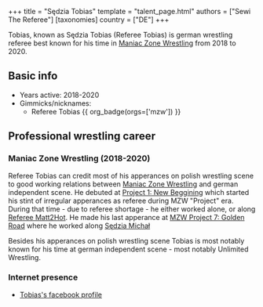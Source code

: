 +++
title = "Sędzia Tobias"
template = "talent_page.html"
authors = ["Sewi The Referee"]
[taxonomies]
country = ["DE"]
+++

Tobias, known as Sędzia Tobias (Referee Tobias) is german wrestling referee best known for his time in [Maniac Zone Wrestling](@/o/mzw.md) from 2018 to 2020.

## Basic info

* Years active: 2018-2020
* Gimmicks/nicknames:
  - Referee Tobias {{ org_badge(orgs=['mzw']) }}
 
## Professional wrestling career

### Maniac Zone Wrestling (2018-2020)

Referee Tobias can credit most of his apperances on polish wrestling scene to good working relations between [Maniac Zone Wrestling](@/o/mzw.md) and german independent scene. He debuted at [Project 1: New Beggining](@/e/mzw/2018-10-13-mzw-project-1-new-beginning.md) which started his stint of irregular apperances as referee during MZW "Project" era. During that time - due to referee shortage - he either worked alone, or along [Referee Matt2Hot](sedzia-matt2hot.md). He made his last apperance at [MZW Project 7: Golden Road](2/e/mzw/2020-01-18-mzw-project-7-golden-road.md) where he worked along [Sędzia Michał](@/w/sedzia-michal.md)

Besides his apperances on polish wrestling scene Tobias is most notably known for his time at german independent scene - most notably Unlimited Wrestling.

### Internet presence

* [Tobias's facebook profile](https://www.facebook.com/TobitheRingRichter/)
